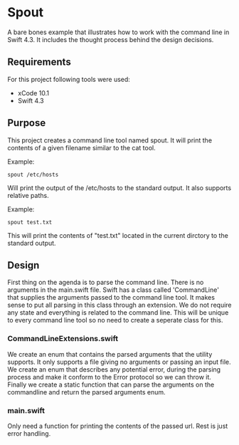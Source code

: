 # Spout
A bare bones example that illustrates how to work with the command line in Swift 4.3. It includes the thought process behind the design decisions.

## Requirements

For this project following tools were used:

* xCode 10.1
* Swift 4.3

## Purpose
This project creates a command line tool named spout. It will print the contents of a given filename similar to the cat tool.

Example:
```
spout /etc/hosts
```

Will print the output of the /etc/hosts to the standard output. It also supports relative paths.

Example:

```
spout test.txt
```

This will print the contents of "test.txt" located in the current dirctory to the standard output.

## Design
First thing on the agenda is to parse the command line. There is no arguments in the main.swift file. Swift has a class called 'CommandLine' that supplies the arguments passed to the command line tool. It makes sense to put all parsing in this class through an extension. We do not require any state and everything is related to the command line. This will be unique to every command line tool so no need to create a seperate class for this.

### CommandLineExtensions.swift
We create an enum that contains the parsed arguments that the utility supports. It only supports a file giving no arguments or passing an input file.
We create an enum that describes any potential error, during the parsing process and make it conform to the Error protocol so we can throw it.
Finally we create a static function that can parse the arguments on the commandline and return the parsed arguments enum.

### main.swift
Only need a function for printing the contents of the passed url. Rest is just error handling.
